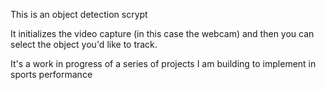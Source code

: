 This is an object detection scrypt </br>

It initializes the video capture (in this case the webcam) and then you can select the object you'd like to track. </br>

It's a work in progress of a series of projects I am building to implement in sports performance </br> 
